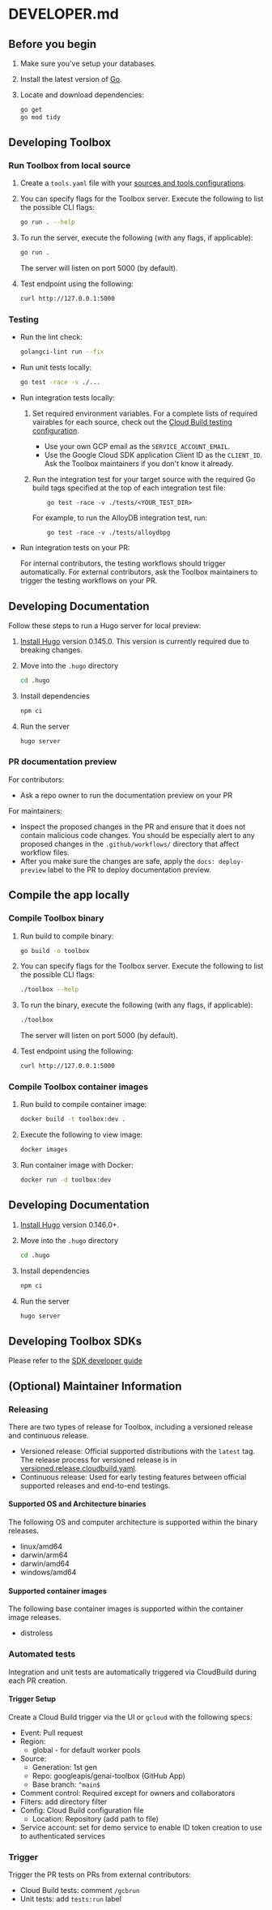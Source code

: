 # DEVELOPER.md

## Before you begin

1. Make sure you've setup your databases.

1. Install the latest version of [Go](https://go.dev/doc/install).

1. Locate and download dependencies:

    ```bash
    go get
    go mod tidy
    ```

## Developing Toolbox

### Run Toolbox from local source

1. Create a `tools.yaml` file with your [sources and tools configurations](./README.md#Configuration).

1. You can specify flags for the Toolbox server. Execute the following to list the possible CLI flags:

    ```bash
    go run . --help
    ```

1. To run the server, execute the following (with any flags, if applicable):

    ```bash
    go run .
    ```

    The server will listen on port 5000 (by default).

1. Test endpoint using the following:

    ```bash
    curl http://127.0.0.1:5000
    ```

### Testing

- Run the lint check:

    ```bash
    golangci-lint run --fix
    ```

- Run unit tests locally:

    ```bash
    go test -race -v ./...
    ```

- Run integration tests locally:
    1. Set required environment variables. For a complete lists of required
    vairables for each source, check out the [Cloud Build testing
    configuration](./.ci/integration.cloudbuild.yaml).
        - Use your own GCP email as the `SERVICE_ACCOUNT_EMAIL`.
        - Use the Google Cloud SDK application Client ID as the `CLIENT_ID`. Ask the
        Toolbox maintainers if you don't know it already.

    2. Run the integration test for your target source with the required Go
    build tags specified at the top of each integration test file:

        ```shell
            go test -race -v ./tests/<YOUR_TEST_DIR>
        ```

        For example, to run the AlloyDB integration test, run:

        ```shell
            go test -race -v ./tests/alloydbpg
        ```

- Run integration tests on your PR:

    For internal contributors, the testing workflows should trigger
    automatically. For external contributors, ask the Toolbox
    maintainers to trigger the testing workflows on your PR.

## Developing Documentation

Follow these steps to run a Hugo server for local preview:

1. [Install Hugo](https://gohugo.io/installation/macos/) version 0.145.0. This version is currently required due to breaking changes.
1. Move into the `.hugo` directory

    ```bash
    cd .hugo
    ```

1. Install dependencies

    ```bash
    npm ci
    ```

1. Run the server

    ```bash
    hugo server
    ```

### PR documentation preview

For contributors:

- Ask a repo owner to run the documentation preview on your PR

For maintainers:

- Inspect the proposed changes in the PR and ensure that it does not contain
  malicious code changes. You should be especially alert to any proposed changes in the
  `.github/workflows/` directory that affect workflow files.
- After you make sure the changes are safe, apply the `docs: deploy-preview`
  label to the PR to deploy documentation preview.

## Compile the app locally

### Compile Toolbox binary

1. Run build to compile binary:

    ```bash
    go build -o toolbox
    ```

1. You can specify flags for the Toolbox server. Execute the following to list the possible CLI flags:

    ```bash
    ./toolbox --help
    ```

1. To run the binary, execute the following (with any flags, if applicable):

    ```bash
    ./toolbox
    ```

    The server will listen on port 5000 (by default).

1. Test endpoint using the following:

    ```bash
    curl http://127.0.0.1:5000
    ```

### Compile Toolbox container images

1. Run build to compile container image:

    ```bash
    docker build -t toolbox:dev .
    ```

1. Execute the following to view image:

    ```bash
    docker images
    ```

1. Run container image with Docker:

    ```bash
    docker run -d toolbox:dev
    ```

## Developing Documentation

1. [Install Hugo](https://gohugo.io/installation/macos/) version 0.146.0+.
1. Move into the `.hugo` directory

    ```bash
    cd .hugo
    ```

1. Install dependencies

    ```bash
    npm ci
    ```

1. Run the server

    ```bash
    hugo server
    ```

## Developing Toolbox SDKs

Please refer to the [SDK developer guide](https://github.com/googleapis/mcp-toolbox-sdk-python/blob/main/DEVELOPER.md)

## (Optional) Maintainer Information

### Releasing

There are two types of release for Toolbox, including a versioned release and continuous release.

- Versioned release: Official supported distributions with the `latest` tag. The release process for versioned release is in [versioned.release.cloudbuild.yaml](https://github.com/googleapis/genai-toolbox/blob/main/versioned.release.cloudbuild.yaml).
- Continuous release: Used for early testing features between official supported releases and end-to-end testings.

#### Supported OS and Architecture binaries

The following OS and computer architecture is supported within the binary releases.

- linux/amd64
- darwin/arm64
- darwin/amd64
- windows/amd64

#### Supported container images

The following base container images is supported within the container image releases.

- distroless

### Automated tests

Integration and unit tests are automatically triggered via CloudBuild during each PR creation.

#### Trigger Setup

Create a Cloud Build trigger via the UI or `gcloud` with the following specs:

- Event: Pull request
- Region:
  - global - for default worker pools
- Source:
  - Generation: 1st gen
  - Repo: googleapis/genai-toolbox (GitHub App)
  - Base branch: `^main$`
- Comment control: Required except for owners and collaborators
- Filters: add directory filter
- Config: Cloud Build configuration file
  - Location: Repository (add path to file)
- Service account: set for demo service to enable ID token creation to use to authenticated services

### Trigger

Trigger the PR tests on PRs from external contributors:

- Cloud Build tests: comment `/gcbrun`
- Unit tests: add `tests:run` label

